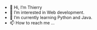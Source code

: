 - 👋 Hi, I’m Thierry
- 👀 I’m interested in Web development.
- 🌱 I’m currently learning Python and Java.
- 📫 How to reach me ...

<!---
thierrywaters/thierrywaters is a ✨ special ✨ repository because its `README.md` (this file) appears on your GitHub profile.
You can click the Preview link to take a look at your changes.
--->
